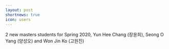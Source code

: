 ```yaml
---
layout: post
shortnews: true
icon: users
---
```


2 new masters students for Spring 2020, Yun Hee Chang (장윤희), Seong O Yang (양성오) and Won Jin Ko (고원진)
